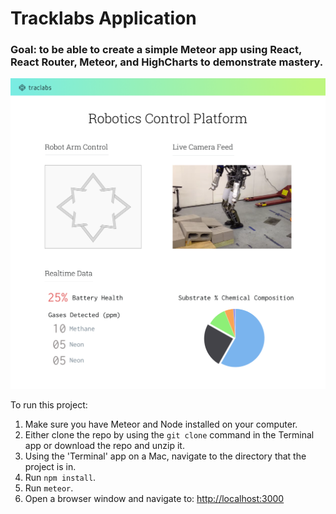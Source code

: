 # Tracklabs Application
### Goal: to be able to create a simple Meteor app using React, React Router, Meteor, and HighCharts to demonstrate mastery.

![Tracklabs Mockup](/public/assets/images/traclabs_mock@1x.png?raw=true "Tracklabs Mockup")

To run this project:
1. Make sure you have Meteor and Node installed on your computer.
2. Either clone the repo by using the `git clone` command in the Terminal app or download the repo and unzip it.
3. Using the 'Terminal' app on a Mac, navigate to the directory that the project is in.
4. Run `npm install`.
5. Run `meteor`.
6. Open a browser window and navigate to: [http://localhost:3000](http://localhost:3000)